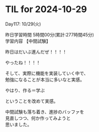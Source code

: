 # TIL for 2024-10-29

Day117: 10/29(火)<br>

昨日学習時間 5時間00分(累計:277時間45分)<br>
学習内容 【中間試験】<br>

昨日はだいぶ進んだぜ！！！！<br>

やったね！！！！<br>

そして、実際に機能を実装していく中で、<br>
勉強になることが本当に多いなと実感。<br>

やはり、作る＝学ぶ<br>

ということを改めて実感。<br>

中間試験も落ち着き、進捗のバッファを<br>
見直しつつ、何か作ってみようと<br>
思いました。